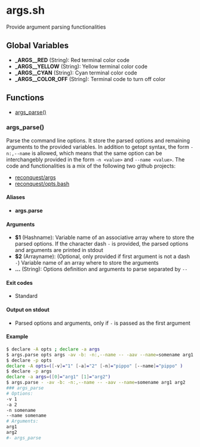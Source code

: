 # args.sh

Provide argument parsing functionalities

## Global Variables

* **\_ARGS__RED** (String): Red terminal color code
* **\_ARGS__YELLOW** (String): Yellow terminal color code
* **\_ARGS__CYAN** (String): Cyan terminal color code
* **\_ARGS__COLOR_OFF** (String): Terminal code to turn off color


## Functions
* [args_parse()](#args_parse)


### args_parse()

Parse the command line options.
  It store the parsed options and remaining arguments to the provided variables.
  In addition to getopt syntax, the form `-n:,--name` is allowed, which means that the same option can be interchangebly provided in the form `-n <value>` and `--name <value>`.
  The code and functionalities is a mix of the following two github projects:
  * [reconquest/args](https://github.com/reconquest/args)
  * [reconquest/opts.bash](https://github.com/reconquest/opts.bash)

#### Aliases

* **args.parse**

#### Arguments

* **$1** (Hashname): Variable name of an associative array where to store the parsed options. If the character dash `-` is provided, the parsed options and arguments are printed in stdout
* **$2** (Arrayname): (Optional, only provided if first argument is not a dash `-`) Variable name of an array where to store the arguments
* **...** (String): Options definition and arguments to parse separated by `--`

#### Exit codes

* Standard

#### Output on stdout

* Parsed options and arguments, only if `-` is passed as the first argument

#### Example

```bash
$ declare -A opts ; declare -a args
$ args.parse opts args -av -b: -n:,--name -- -aav --name=somename arg1 arg2
$ declare -p opts
declare -A opts=([-v]="1" [-a]="2" [-n]="pippo" [--name]="pippo" )
$ declare -p args
declare -a args=([0]="arg1" [1]="arg2")
$ args.parse - -av -b: -n:,--name -- -aav --name=somename arg1 arg2
### args_parse
# Options:
-v 1
-a 2
-n somename
--name somename
# Arguments:
arg1
arg2
#- args_parse
```


